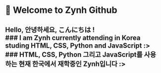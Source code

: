 # 🐬 Welcome to Zynh Github
## Hello, 안녕하세요, こんにちは !</br>### I am Zynh currently attending in Korea studing HTML, CSS, Python and JavaScript :></br>### HTML, CSS, Python 그리고 JavaScript를 사용하는 현재 한국에서 재학중인 Zynh입니다 :>
